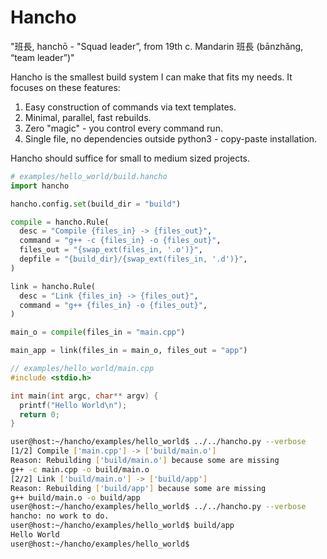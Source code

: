 # Hancho

"班長, hanchō - "Squad leader”, from 19th c. Mandarin 班長 (bānzhǎng, “team leader”)"

Hancho is the smallest build system I can make that fits my needs.
It focuses on these features:

1. Easy construction of commands via text templates.
2. Minimal, parallel, fast rebuilds.
3. Zero "magic" - you control every command run.
4. Single file, no dependencies outside python3 - copy-paste installation.

Hancho should suffice for small to medium sized projects.

```py
# examples/hello_world/build.hancho
import hancho

hancho.config.set(build_dir = "build")

compile = hancho.Rule(
  desc = "Compile {files_in} -> {files_out}",
  command = "g++ -c {files_in} -o {files_out}",
  files_out = "{swap_ext(files_in, '.o')}",
  depfile = "{build_dir}/{swap_ext(files_in, '.d')}",
)

link = hancho.Rule(
  desc = "Link {files_in} -> {files_out}",
  command = "g++ {files_in} -o {files_out}",
)

main_o = compile(files_in = "main.cpp")

main_app = link(files_in = main_o, files_out = "app")
```
```cpp
// examples/hello_world/main.cpp
#include <stdio.h>

int main(int argc, char** argv) {
  printf("Hello World\n");
  return 0;
}
```

```sh
user@host:~/hancho/examples/hello_world$ ../../hancho.py --verbose
[1/2] Compile ['main.cpp'] -> ['build/main.o']
Reason: Rebuilding ['build/main.o'] because some are missing
g++ -c main.cpp -o build/main.o
[2/2] Link ['build/main.o'] -> ['build/app']
Reason: Rebuilding ['build/app'] because some are missing
g++ build/main.o -o build/app
user@host:~/hancho/examples/hello_world$ ../../hancho.py --verbose
hancho: no work to do.
user@host:~/hancho/examples/hello_world$ build/app
Hello World
user@host:~/hancho/examples/hello_world$
```
